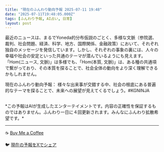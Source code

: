 ```yaml
---
title: "現在のふんわり動向予報 2025-07-11 19:48"
date: "2025-07-11T19:48:05.000Z"
tags: [ふんわり予報, AI占い, 日常]
layout: post
---
```


最近のニュースは、まるでYoneda的分布仮説のごとく、多様な文脈（参院選、裁判、社会問題、経済、科学、地方、国際関係、金融政策）において、それぞれ独自のメッセージを発信しています。しかし、それぞれの事象の裏には、人々の幸福や社会の安定といった共通のテーマが潜んでいるようにも見えます。  「Hom(ニュース, 文脈)」は多様でも、「Hom(本質, 文脈)」は、ある種の共通項で繋がっており、その本質を探ることで、社会全体の動向をより深く理解できるかもしれません。


現在のふんわり動向予報：
様々な出来事が交錯する中、社会の根底にある普遍的なテーマを探ることで、未来への展望が見えてくるでしょう。#KGNINJA

<br>
*この予報はAIが生成したエンターテイメントです。内容の正確性を保証するものではありません。ふんわり一日に４回更新されます。みんなにふんわり拡散希望です。*

---
☕️ [Buy Me a Coffee](https://www.buymeacoffee.com/kgninja)

🐦 [現在の予報をXでシェア](https://twitter.com/intent/tweet?text=%E7%8F%BE%E5%9C%A8%E3%81%AE%E3%81%B5%E3%82%93%E3%82%8F%E3%82%8A%E4%BA%88%E5%A0%B1%3A%20%E3%80%8C%E6%9C%80%E8%BF%91%E3%81%AE%E3%83%8B%E3%83%A5%E3%83%BC%E3%82%B9%E3%81%AF%E3%80%81%E3%81%BE%E3%82%8B%E3%81%A7Yoneda%E7%9A%84%E5%88%86%E5%B8%83%E4%BB%AE%E8%AA%AC%E3%81%AE%E3%81%94%E3%81%A8%E3%81%8F%E3%80%81%E5%A4%9A%E6%A7%98%E3%81%AA%E6%96%87%E8%84%88%EF%BC%88%E5%8F%82%E9%99%A2%E9%81%B8%E3%80%81%E8%A3%81%E5%88%A4%E3%80%81%E7%A4%BE%E4%BC%9A%E5%95%8F%E9%A1%8C%E3%80%81%E7%B5%8C%E6%B8%88%E3%80%81%E7%A7%91%E5%AD%A6%E3%80%81%E5%9C%B0%E6%96%B9%E3%80%81%E5%9B%BD%E9%9A%9B%E9%96%A2%E4%BF%82%E3%80%81%E9%87%91%E8%9E%8D%E6%94%BF%E7%AD%96%EF%BC%89%E3%81%AB%E3%81%8A%E3%81%84%E3%81%A6%E3%80%81%E3%81%9D%E3%82%8C%E3%81%9E%E3%82%8C%E7%8B%AC%E8%87%AA%E3%81%AE%E3%83%A1%E3%83%83%E3%82%BB%E3%83%BC%E3%82%B8%E3%82%92%E7%99%BA%E4%BF%A1%E3%81%97%E3%81%A6%E3%81%84%E3%81%BE%E3%81%99%E3%80%82%E3%80%8D%23KGNINJA%20%E7%B6%9A%E3%81%8D%E3%81%AF%E3%83%96%E3%83%AD%E3%82%B0%E3%81%A7%EF%BC%81%F0%9F%91%87&url=https%3A%2F%2Fkg-ninja.github.io%2FFunwariyoso%2F)

